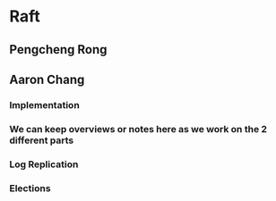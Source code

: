 # Raft
## Pengcheng Rong
## Aaron Chang

### Implementation
### We can keep overviews or notes here as we work on the 2 different parts

### Log Replication

### Elections